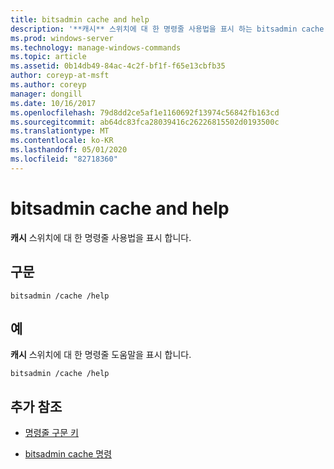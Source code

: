```yaml
---
title: bitsadmin cache and help
description: '**캐시** 스위치에 대 한 명령줄 사용법을 표시 하는 bitsadmin cache 및 help 명령에 대 한 참조 항목입니다.'
ms.prod: windows-server
ms.technology: manage-windows-commands
ms.topic: article
ms.assetid: 0b14db49-84ac-4c2f-bf1f-f65e13cbfb35
author: coreyp-at-msft
ms.author: coreyp
manager: dongill
ms.date: 10/16/2017
ms.openlocfilehash: 79d8dd2ce5af1e1160692f13974c56842fb163cd
ms.sourcegitcommit: ab64dc83fca28039416c26226815502d0193500c
ms.translationtype: MT
ms.contentlocale: ko-KR
ms.lasthandoff: 05/01/2020
ms.locfileid: "82718360"
---
```

# <a name="bitsadmin-cache-and-help"></a>bitsadmin cache and help

**캐시** 스위치에 대 한 명령줄 사용법을 표시 합니다.

## <a name="syntax"></a>구문

```
bitsadmin /cache /help
```

## <a name="examples"></a>예

**캐시** 스위치에 대 한 명령줄 도움말을 표시 합니다.

```
bitsadmin /cache /help
```

## <a name="additional-references"></a>추가 참조

- [명령줄 구문 키](command-line-syntax-key.md)

- [bitsadmin cache 명령](bitsadmin-cache.md)
